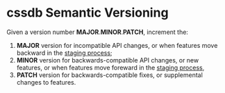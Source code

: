 # cssdb Semantic Versioning

Given a version number **MAJOR**.**MINOR**.**PATCH**, increment the:

1. **MAJOR** version for incompatible API changes, or when features move
backward in the [staging process];
2. **MINOR** version for backwards-compatible API changes, or new features, or
when features move foreward in the [staging process],
3. **PATCH** version for backwards-compatible fixes, or supplemental changes
to features.

[semver]: https://semver.org/
[staging process]: STAGES.md
